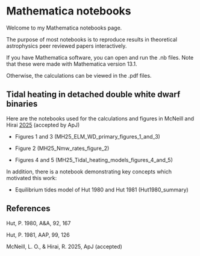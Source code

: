 # Mathematica notebooks

Welcome to my Mathematica notebooks page.

The purpose of most notebooks is to reproduce results in theoretical astrophysics peer reviewed papers interactively.

If you have Mathematica software, you can open and run the .nb files. Note that these were made with Mathematica version 13.1.

Otherwise, the calculations can be viewed in the .pdf files.

## Tidal heating in detached double white dwarf binaries

Here are the notebooks used for the calculations and figures in McNeill and Hirai [2025](https://arxiv.org/abs/2507.21821) (accepted by ApJ)

- Figures 1 and 3 (MH25_ELM_WD_primary_figures_1_and_3)

- Figure 2 (MH25_Nmw_rates_figure_2)

- Figures 4 and 5 (MH25_Tidal_heating_models_figures_4_and_5)

In addition, there is a notebook demonstrating key concepts which motivated this work:

- Equilibrium tides model of Hut 1980 and Hut 1981 (Hut1980_summary)


## References

Hut, P. 1980, A&A, 92, 167

Hut, P. 1981, AAP, 99, 126

McNeill, L. O., & Hirai, R. 2025, ApJ (accepted)
